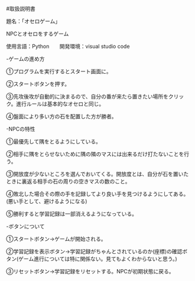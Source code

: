 #取扱説明書

題名：「オセロゲーム」

NPCとオセロをするゲーム

使用言語：Python　　開発環境：visual studio code



-ゲームの進め方

➀プログラムを実行するとスタート画面に。

➁スタートボタンを押す。

➂先攻後攻が自動的に決まるので、自分の番が来たら置きたい場所をクリック。進行ルールは基本的なオセロと同じ。

➃盤面により多い方の石を配置した方が勝者。




-NPCの特性

➀最優先して隅をとるようにしている。

➁相手に隅をとらせないために隅の隣のマスには出来るだけ打たないことを行う。

➂開放度が少ないところを選んでおいてくる。開放度とは、自分が石を置いたときに裏返る相手の石の周りの空きマスの数のこと。

➃敗北した場合その際の手を記録してより良い手を見つけるようにしてある。(悪い手として、避けるようになる)

➄勝利すると学習記録は一部消えるようになっている。




-ボタンについて

➀スタートボタン→ゲームが開始される。

➁学習記録を表示ボタン→学習記録がちゃんとされているのか(座標)の確認ボタン(ゲーム進行については特に関係ない。見てもよくわからないと思う。)

➂リセットボタン→学習記録をリセットする。NPCが初期状態に戻る。

